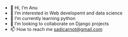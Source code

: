 - 👋 Hi, I’m Anu
- 👀 I’m interested in Web developemt and data science
- 🌱 I’m currently learning python
- 💞️ I’m looking to collaborate on Django projects
- 📫 How to reach me sadicarnot@gmail.com

<!---
Anu4ruby/Anu4ruby is a ✨ special ✨ repository because its `README.md` (this file) appears on your GitHub profile.
You can click the Preview link to take a look at your changes.
--->
